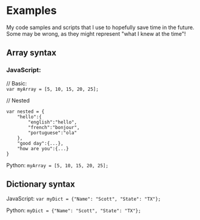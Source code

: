 # Examples
My code samples and scripts that I use to hopefully save time in the future. Some may be wrong, as they might represent "what I knew at the time"!

## Array syntax
### JavaScript: 
// Basic:\
`var myArray = [5, 10, 15, 20, 25];`

// Nested
~~~
var nested = {
    "hello":{
        "english":"hello",
        "french":"bonjour",
        "portuguese":"ola"
    },
    "good day":{...},
    "how are you":{...}
}
~~~

Python: `myArray = [5, 10, 15, 20, 25];`

## Dictionary syntax
JavaScript: `var myDict = {"Name": "Scott", "State": "TX"};`

Python: `myDict = {"Name": "Scott", "State": "TX"};`

